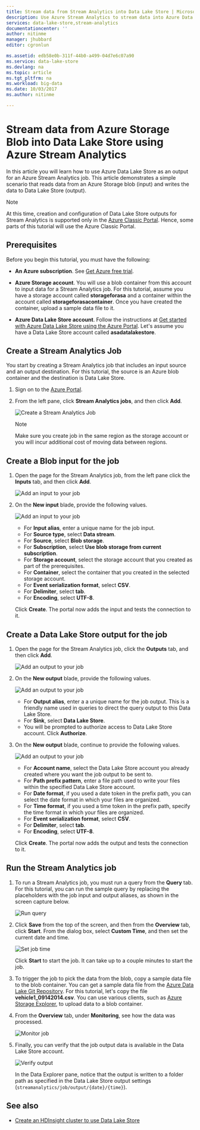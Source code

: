 ```yaml
---
title: Stream data from Stream Analytics into Data Lake Store | Microsoft Docs
description: Use Azure Stream Analytics to stream data into Azure Data Lake Store
services: data-lake-store,stream-analytics
documentationcenter: ''
author: nitinme
manager: jhubbard
editor: cgronlun

ms.assetid: edb58e0b-311f-44b0-a499-04d7e6c07a90
ms.service: data-lake-store
ms.devlang: na
ms.topic: article
ms.tgt_pltfrm: na
ms.workload: big-data
ms.date: 10/03/2017
ms.author: nitinme

---
```

# Stream data from Azure Storage Blob into Data Lake Store using Azure Stream Analytics
In this article you will learn how to use Azure Data Lake Store as an output for an Azure Stream Analytics job. This article demonstrates a simple scenario that reads data from an Azure Storage blob (input) and writes the data to Data Lake Store (output).

> [!NOTE]
> At this time, creation and configuration of Data Lake Store outputs for Stream Analytics is supported only in the [Azure Classic Portal](https://manage.windowsazure.com). Hence, some parts of this tutorial will use the Azure Classic Portal.
>
>

## Prerequisites
Before you begin this tutorial, you must have the following:

* **An Azure subscription**. See [Get Azure free trial](https://azure.microsoft.com/pricing/free-trial/).

* **Azure Storage account**. You will use a blob container from this account to input data for a Stream Analytics job. For this tutorial, assume you have a storage account called **storageforasa** and a container within the account called **storageforasacontainer**. Once you have created the container, upload a sample data file to it. 
  
* **Azure Data Lake Store account**. Follow the instructions at [Get started with Azure Data Lake Store using the Azure Portal](data-lake-store-get-started-portal.md). Let's assume you have a Data Lake Store account called **asadatalakestore**. 

## Create a Stream Analytics Job
You start by creating a Stream Analytics job that includes an input source and an output destination. For this tutorial, the source is an Azure blob container and the destination is Data Lake Store.

1. Sign on to the [Azure Portal](https://portal.azure.com).

2. From the left pane, click **Stream Analytics jobs**, and then click **Add**.

    ![Create a Stream Analytics Job](./media/data-lake-store-stream-analytics/create.job.png "Create a Stream Analytics job")

	> [!NOTE]
	> Make sure you create job in the same region as the storage account or you will incur additional cost of moving data between regions.
	>

## Create a Blob input for the job

1. Open the page for the Stream Analytics job, from the left pane click the **Inputs** tab, and then click **Add**.

	![Add an input to your job](./media/data-lake-store-stream-analytics/create.input.1.png "Add an input to your job")

2. On the **New input** blade, provide the following values.

    ![Add an input to your job](./media/data-lake-store-stream-analytics/create.input.2.png "Add an input to your job")

	* For **Input alias**, enter a unique name for the job input.
	* For **Source type**, select **Data stream**.
	* For **Source**, select **Blob storage**.
	* For **Subscription**, select **Use blob storage from current subscription**.
	* For **Storage account**, select the storage account that you created as part of the prerequisites. 
	* For **Container**, select the container that you created in the selected storage account.
	* For **Event serialization format**, select **CSV**.
	* For **Delimiter**, select **tab**.
	* For **Encoding**, select **UTF-8**.

	Click **Create**. The portal now adds the input and tests the connection to it.


## Create a Data Lake Store output for the job

1. Open the page for the Stream Analytics job, click the **Outputs** tab, and then click **Add**.

	![Add an output to your job](./media/data-lake-store-stream-analytics/create.output.1.png "Add an output to your job")

2. On the **New output** blade, provide the following values.

    ![Add an output to your job](./media/data-lake-store-stream-analytics/create.output.2.png "Add an output to your job")

	* For **Output alias**, enter a a unique name for the job output. This is a friendly name used in queries to direct the query output to this Data Lake Store.
	* For **Sink**, select **Data Lake Store**.
	* You will be prompted to authorize access to Data Lake Store account. Click **Authorize**.

3. On the **New output** blade, continue to provide the following values.

	![Add an output to your job](./media/data-lake-store-stream-analytics/create.output.3.png "Add an output to your job")

	* For **Account name**, select the Data Lake Store account you already created where you want the job output to be sent to.
	* For **Path prefix pattern**, enter a file path used to write your files within the specified Data Lake Store account.
	* For **Date format**, if you used a date token in the prefix path, you can select the date format in which your files are organized.
	* For **Time format**, if you used a time token in the prefix path, specify the time format in which your files are organized.
	* For **Event serialization format**, select **CSV**.
	* For **Delimiter**, select **tab**.
	* For **Encoding**, select **UTF-8**.
	
	Click **Create**. The portal now adds the output and tests the connection to it.
	
## Run the Stream Analytics job

1. To run a Stream Analytics job, you must run a query from the **Query** tab. For this tutorial, you can run the sample query by replacing the placeholders with the job input and output aliases, as shown in the screen capture below.

	![Run query](./media/data-lake-store-stream-analytics/run.query.png "Run query")

2. Click **Save** from the top of the screen, and then from the **Overview** tab, click **Start**. From the dialog box, select **Custom Time**, and then set the current date and time.

	![Set job time](./media/data-lake-store-stream-analytics/run.query.2.png "Set job time")

	Click **Start** to start the job. It can take up to a couple minutes to start the job.

3. To trigger the job to pick the data from the blob, copy a sample data file to the blob container. You can get a sample data file from the [Azure Data Lake Git Repository](https://github.com/Azure/usql/tree/master/Examples/Samples/Data/AmbulanceData/Drivers.txt). For this tutorial, let's copy the file **vehicle1_09142014.csv**. You can use various clients, such as [Azure Storage Explorer](http://storageexplorer.com/), to upload data to a blob container.

4. From the **Overview** tab, under **Monitoring**, see how the data was processed.

	![Monitor job](./media/data-lake-store-stream-analytics/run.query.3.png "Monitor job")

5. Finally, you can verify that the job output data is available in the Data Lake Store account. 

	![Verify output](./media/data-lake-store-stream-analytics/run.query.4.png "Verify output")

	In the Data Explorer pane, notice that the output is written to a folder path as specified in the Data Lake Store output settings (`streamanalytics/job/output/{date}/{time}`).  

## See also
* [Create an HDInsight cluster to use Data Lake Store](data-lake-store-hdinsight-hadoop-use-portal.md)
